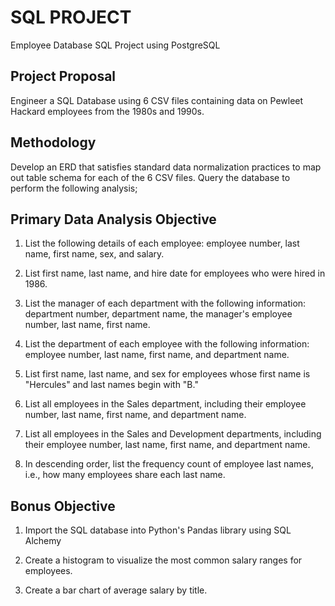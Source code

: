 # SQL PROJECT
Employee Database SQL Project using PostgreSQL

## Project Proposal
Engineer a SQL Database using 6 CSV files containing data on Pewleet Hackard employees from the 1980s and 1990s.

## Methodology
Develop an ERD that satisfies standard data normalization practices to map out table schema for each of the 6 CSV files.
Query the database to perform the following analysis;

## Primary Data Analysis Objective
1. List the following details of each employee: employee number, last name, first name, sex, and salary.

2. List first name, last name, and hire date for employees who were hired in 1986.

3. List the manager of each department with the following information: department number, department name, the manager's employee number, last name, first name.

4. List the department of each employee with the following information: employee number, last name, first name, and department name.

5. List first name, last name, and sex for employees whose first name is "Hercules" and last names begin with "B."

6. List all employees in the Sales department, including their employee number, last name, first name, and department name.

7. List all employees in the Sales and Development departments, including their employee number, last name, first name, and department name.

8. In descending order, list the frequency count of employee last names, i.e., how many employees share each last name.

## Bonus Objective
1. Import the SQL database into Python's Pandas library using SQL Alchemy

2. Create a histogram to visualize the most common salary ranges for employees.

3. Create a bar chart of average salary by title.
